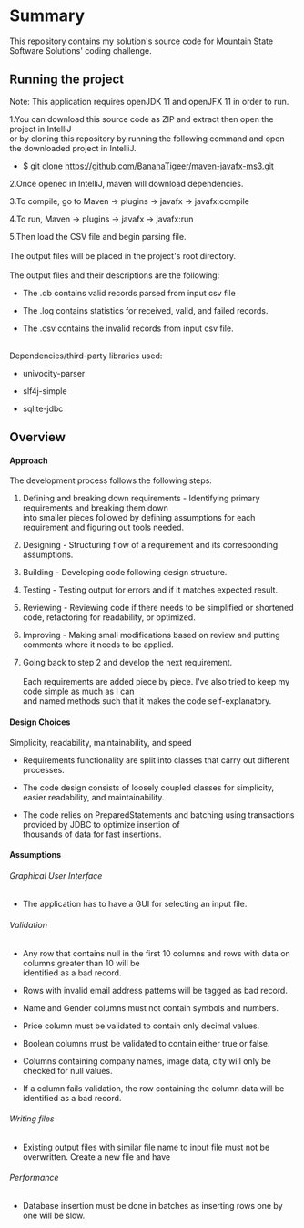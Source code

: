 # Summary
This repository contains my solution's source code for Mountain State Software Solutions' coding challenge.

## Running the project
Note: This application requires openJDK 11 and openJFX 11 in order to run.

1.You can download this source code as ZIP and extract then open the project in IntelliJ <br/> or
by cloning this repository by running the following command and open the downloaded project in IntelliJ.

* $ git clone https://github.com/BananaTigeer/maven-javafx-ms3.git


2.Once opened in IntelliJ, maven will download dependencies.


3.To compile, go to Maven -> plugins -> javafx -> javafx:compile


4.To run, Maven -> plugins -> javafx -> javafx:run 

5.Then load the CSV file and begin parsing file.
\
\
The output files will be placed in the project's root directory.
\
\
The output files and their descriptions are the following:

* The <input-filename>.db contains valid records parsed from input csv file

* The <input-filename>.log contains statistics for received, valid, and failed records.

* The <input-filename>.csv contains the invalid records from input csv file. 
  
\
Dependencies/third-party libraries used:
* univocity-parser

* slf4j-simple

* sqlite-jdbc

## Overview
#### Approach
The development process follows the following steps:<br/>
1. Defining and breaking down requirements - Identifying primary requirements and breaking them down <br/> 
into smaller pieces followed by defining assumptions for each requirement and figuring out tools needed.<br/> 
                    
2. Designing - Structuring flow of a requirement and its corresponding assumptions.
3. Building - Developing code following design structure.
4. Testing - Testing output for errors and if it matches expected result.
5. Reviewing - Reviewing code if there needs to be simplified or shortened code, refactoring for readability, or optimized.
6. Improving - Making small modifications based on review and putting comments where it needs to be applied.
7. Going back to step 2 and develop the next requirement.
\
\
Each requirements are added piece by piece. I've also tried to keep my code simple as much as I can <br/> 
and named methods such that it makes the code self-explanatory.

#### Design Choices
Simplicity, readability, maintainability, and speed<br/>
* Requirements functionality are split into classes that carry out different processes.

* The code design consists of loosely coupled classes for simplicity, easier readability, and maintainability.

* The code relies on PreparedStatements and batching using transactions provided by JDBC to optimize insertion of  <br/> 
thousands of data for fast insertions.

#### Assumptions

###### Graphical User Interface
* The application has to have a GUI for selecting an input file. 

###### Validation
* Any row that contains null in the first 10 columns and rows with data on columns greater than 10 will be <br/>
identified as a bad record.

* Rows with invalid email address patterns will be tagged as bad record.

* Name and Gender columns must not contain symbols and numbers.

* Price column must be validated to contain only decimal values.

* Boolean columns must be validated to contain either true or false.

* Columns containing company names, image data, city will only be checked for null values.

* If a column fails validation, the row containing the column data will be identified as a bad record.

###### Writing files
* Existing output files with similar file name to input file must not be overwritten. Create a new file and have <br/>


###### Performance
* Database insertion must be done in batches as inserting rows one by one will be slow.






